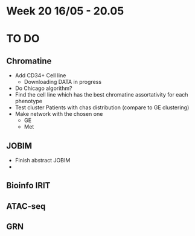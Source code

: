 # Week 20 16/05 - 20.05

# **TO DO**

## **Chromatine**

* Add CD34+ Cell line
  * Downloading DATA in progress
* Do Chicago algorithm?
* Find the cell line which has the best chromatine assortativity for each phenotype
* Test cluster Patients with chas distribution (compare to GE clustering)
* Make network with the chosen one
  * GE
  * Met

## **JOBIM**

* Finish abstract JOBIM
*

## **Bioinfo IRIT**




## **ATAC-seq**






## **GRN**
